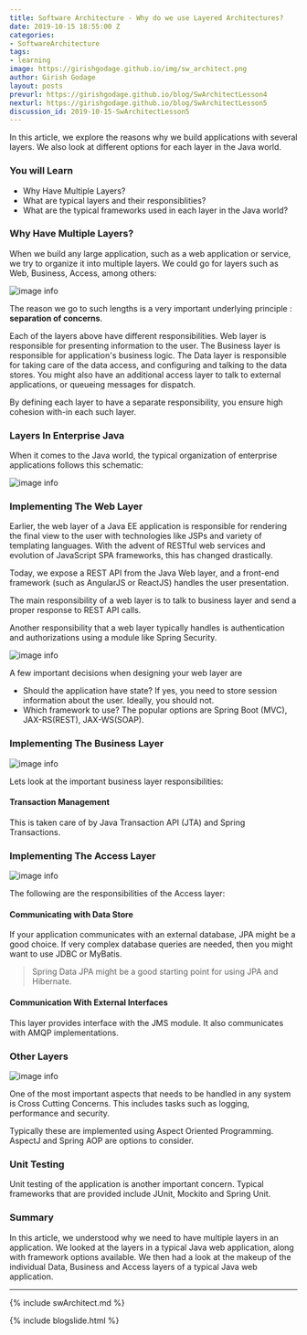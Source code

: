 ```yaml
---
title: Software Architecture - Why do we use Layered Architectures?
date: 2019-10-15 18:55:00 Z
categories:
- SoftwareArchitecture
tags:
- learning
image: https://girishgodage.github.io/img/sw_architect.png
author: Girish Godage
layout: posts
prevurl: https://girishgodage.github.io/blog/SwArchitectLesson4
nexturl: https://girishgodage.github.io/blog/SwArchitectLesson5
discussion_id: 2019-10-15-SwArchitectLesson5
---
```


In this article, we explore the reasons why we build applications with several layers. We also look at different options for each layer in the Java world.

### You will Learn
- Why Have Multiple Layers?
- What are typical layers and their responsiblities?
- What are the typical frameworks used in each layer in the Java world?

### Why Have Multiple Layers?

When we build any large application, such as a web application or service, we try to organize it into multiple layers. We could go for layers such as Web, Business, Access, among others:

![image info](/images/Capture-038-02.png)

The reason we go to such lengths is a very important underlying principle : **separation of concerns**. 

Each of the layers above have different responsibilities. Web layer is responsible for presenting information to the user. The Business layer is responsible for application's business logic. The Data layer is responsible for taking care of the data access, and configuring and talking to the data stores. You might also have an additional access layer to talk to external applications, or queueing messages for dispatch.

By defining each layer to have a separate responsibility, you ensure high cohesion with-in each such layer. 

### Layers In Enterprise Java

When it comes to the Java world, the typical organization of enterprise applications follows this schematic:

![image info](/images/Capture-038-03.png)


### Implementing The Web Layer

Earlier, the web layer of a Java EE application is responsible for rendering the final view to the user with technologies like JSPs and variety of templating languages.  With the advent of RESTful web services and evolution of JavaScript SPA frameworks, this has changed drastically. 

Today, we expose a REST API from the Java Web layer, and a front-end framework (such as AngularJS or ReactJS) handles the user presentation.

The main responsibility of a web layer is to talk to business layer and send a proper response to REST API calls.

Another responsibility that a web layer typically handles is authentication and authorizations using a module like Spring Security.

![image info](/images/Capture-038-04.png)
 

A few important decisions when designing your web layer are
- Should the application have state? If yes, you need to store session information about the user. Ideally, you should not.
- Which framework to use? The popular options are Spring Boot (MVC), JAX-RS(REST), JAX-WS(SOAP).

### Implementing The Business Layer

![image info](/images/Capture-038-05.png)

Lets look at the important business layer responsibilities:

#### Transaction Management

This is taken care of by Java Transaction API (JTA) and Spring Transactions. 

### Implementing The Access Layer

![image info](/images/Capture-038-06.png)

The following are the responsibilities of the Access layer:

#### Communicating with Data Store

If your application communicates with an external database, JPA might be a good choice. If very complex database queries are needed, then you might want to use JDBC or MyBatis. 

> Spring Data JPA might be a good starting point for using JPA and Hibernate.

#### Communication With External Interfaces

This layer provides interface with the JMS module. It also communicates with AMQP implementations.

### Other Layers

![image info](/images/Capture-038-07.png)

One of the most important aspects that needs to be handled in any system is Cross Cutting Concerns. This includes tasks such as logging, performance and security. 

Typically these are implemented using Aspect Oriented Programming. AspectJ and Spring AOP are options to consider.

### Unit Testing

Unit testing of the application is another important concern. Typical frameworks that are provided include JUnit, Mockito and Spring Unit.

### Summary

In this article, we understood why we need to have multiple layers in an application. We looked at the layers in a typical Java web application, along with framework options available. We then had a look at the makeup of the individual Data, Business and Access layers of a typical Java web application.


---
{% include swArchitect.md %}


{% include blogslide.html %}


